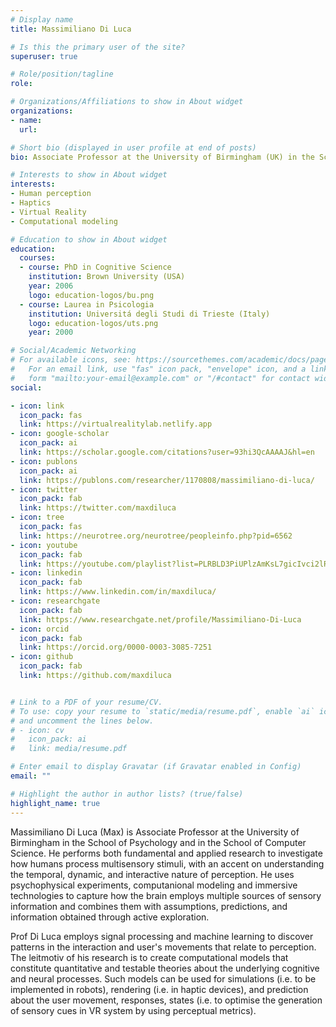 ```yaml
---
# Display name
title: Massimiliano Di Luca

# Is this the primary user of the site?
superuser: true

# Role/position/tagline
role:

# Organizations/Affiliations to show in About widget
organizations:
- name:
  url:

# Short bio (displayed in user profile at end of posts)
bio: Associate Professor at the University of Birmingham (UK) in the School of Pscyhology and in the School of Computer Science.

# Interests to show in About widget
interests:
- Human perception
- Haptics
- Virtual Reality
- Computational modeling

# Education to show in About widget
education:
  courses:
  - course: PhD in Cognitive Science
    institution: Brown University (USA)
    year: 2006
    logo: education-logos/bu.png
  - course: Laurea in Psicologia
    institution: Universitá degli Studi di Trieste (Italy)
    logo: education-logos/uts.png
    year: 2000

# Social/Academic Networking
# For available icons, see: https://sourcethemes.com/academic/docs/page-builder/#icons
#   For an email link, use "fas" icon pack, "envelope" icon, and a link in the
#   form "mailto:your-email@example.com" or "/#contact" for contact widget.
social:

- icon: link
  icon_pack: fas
  link: https://virtualrealitylab.netlify.app
- icon: google-scholar
  icon_pack: ai
  link: https://scholar.google.com/citations?user=93hi3QcAAAAJ&hl=en
- icon: publons
  icon_pack: ai
  link: https://publons.com/researcher/1170808/massimiliano-di-luca/
- icon: twitter
  icon_pack: fab
  link: https://twitter.com/maxdiluca
- icon: tree
  icon_pack: fas
  link: https://neurotree.org/neurotree/peopleinfo.php?pid=6562
- icon: youtube
  icon_pack: fab
  link: https://youtube.com/playlist?list=PLRBLD3PiUPlzAmKsL7gicIvci2lRXoZah
- icon: linkedin
  icon_pack: fab
  link: https://www.linkedin.com/in/maxdiluca/
- icon: researchgate
  icon_pack: fab
  link: https://www.researchgate.net/profile/Massimiliano-Di-Luca
- icon: orcid
  icon_pack: fab  
  link: https://orcid.org/0000-0003-3085-7251
- icon: github
  icon_pack: fab
  link: https://github.com/maxdiluca


# Link to a PDF of your resume/CV.
# To use: copy your resume to `static/media/resume.pdf`, enable `ai` icons in `params.toml`,
# and uncomment the lines below.
# - icon: cv
#   icon_pack: ai
#   link: media/resume.pdf

# Enter email to display Gravatar (if Gravatar enabled in Config)
email: ""

# Highlight the author in author lists? (true/false)
highlight_name: true
---
```


Massimiliano Di Luca (Max) is Associate Professor at the University of Birmingham in the School of Psychology and in the School of Computer Science. He performs both fundamental and applied research to investigate how humans process multisensory stimuli, with an accent on understanding the temporal, dynamic, and interactive nature of perception. He uses psychophysical experiments, computanional modeling and immersive technologies to capture how the brain employs multiple sources of sensory information and combines them with assumptions, predictions, and information obtained through active exploration.

  Prof Di Luca employs signal processing and machine learning to discover patterns in the interaction and user's movements that relate to perception. The leitmotiv of his research is to create computational models that constitute quantitative and testable theories about the underlying cognitive and neural processes. Such models can be used for simulations (i.e. to be implemented in robots), rendering (i.e. in haptic devices), and prediction about the user movement, responses, states (i.e. to optimise the generation of sensory cues in VR system by using perceptual metrics).
 

